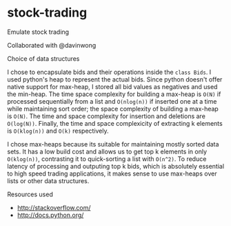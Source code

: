 stock-trading
=============

Emulate stock trading

Collaborated with @davinwong

Choice of data structures

I chose to encapsulate bids and their operations inside the `class Bids`. I used python's heap to represent the actual bids. Since python doesn't offer native support for max-heap, I stored all bid values as negatives and used the min-heap. The time space complexity for building a max-heap is `O(N)` if processed sequentially from a list and `O(nlog(n))` if inserted one at a time while maintaining sort order; the space complexity of building a max-heap is `O(N)`. The time and space complexity for insertion and deletions are `O(log(N))`. Finally, the time and space complexicity of extracting k elements is `O(klog(n))` and `O(k)` respectively.

I chose max-heaps because its suitable for maintaining mostly sorted data sets. It has a low build cost and allows us to get top k elements in only `O(klog(n))`, contrasting it to quick-sorting a list with `O(n^2)`. To reduce latency of processing and outputing top k bids, which is absolutely essential to high speed trading applications, it makes sense to use max-heaps over lists or other data structures.

Resources used
* http://stackoverflow.com/
* http://docs.python.org/
